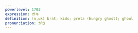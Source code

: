 ```yaml
---
powerlevel: 1703
expression: ガキ
definition: (n,uk) brat; kids; preta (hungry ghost); ghoul
pronunciation: がき
---
```

